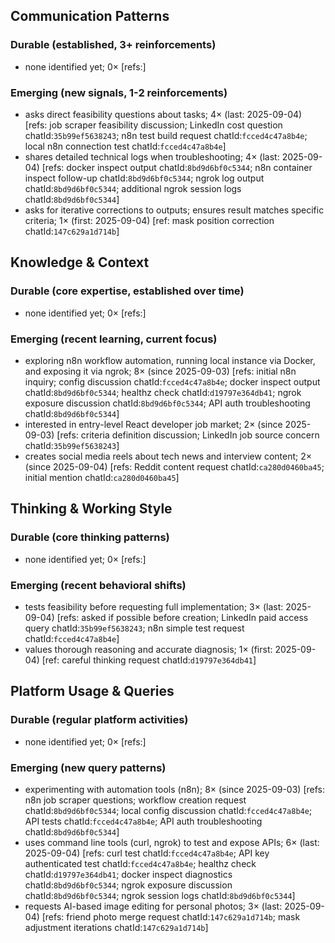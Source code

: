## Communication Patterns
### Durable (established, 3+ reinforcements)
- none identified yet; 0× [refs:]

### Emerging (new signals, 1-2 reinforcements)
- asks direct feasibility questions about tasks; 4× (last: 2025-09-04) [refs: job scraper feasibility discussion; LinkedIn cost question chatId:`35b99ef5638243`; n8n test build request chatId:`fcced4c47a8b4e`; local n8n connection test chatId:`fcced4c47a8b4e`]
- shares detailed technical logs when troubleshooting; 4× (last: 2025-09-04) [refs: docker inspect output chatId:`8bd9d6bf0c5344`; n8n container inspect follow-up chatId:`8bd9d6bf0c5344`; ngrok log output chatId:`8bd9d6bf0c5344`; additional ngrok session logs chatId:`8bd9d6bf0c5344`]
- asks for iterative corrections to outputs; ensures result matches specific criteria; 1× (first: 2025-09-04) [ref: mask position correction chatId:`147c629a1d714b`]

## Knowledge & Context
### Durable (core expertise, established over time)
- none identified yet; 0× [refs:]

### Emerging (recent learning, current focus)
- exploring n8n workflow automation, running local instance via Docker, and exposing it via ngrok; 8× (since 2025-09-03) [refs: initial n8n inquiry; config discussion chatId:`fcced4c47a8b4e`; docker inspect output chatId:`8bd9d6bf0c5344`; healthz check chatId:`d19797e364db41`; ngrok exposure discussion chatId:`8bd9d6bf0c5344`; API auth troubleshooting chatId:`8bd9d6bf0c5344`]
- interested in entry-level React developer job market; 2× (since 2025-09-03) [refs: criteria definition discussion; LinkedIn job source concern chatId:`35b99ef5638243`]
- creates social media reels about tech news and interview content; 2× (since 2025-09-04) [refs: Reddit content request chatId:`ca280d0460ba45`; initial mention chatId:`ca280d0460ba45`]

## Thinking & Working Style
### Durable (core thinking patterns)
- none identified yet; 0× [refs:]

### Emerging (recent behavioral shifts)
- tests feasibility before requesting full implementation; 3× (last: 2025-09-04) [refs: asked if possible before creation; LinkedIn paid access query chatId:`35b99ef5638243`; n8n simple test request chatId:`fcced4c47a8b4e`]
- values thorough reasoning and accurate diagnosis; 1× (first: 2025-09-04) [ref: careful thinking request chatId:`d19797e364db41`]

## Platform Usage & Queries
### Durable (regular platform activities)
- none identified yet; 0× [refs:]

### Emerging (new query patterns)
- experimenting with automation tools (n8n); 8× (since 2025-09-03) [refs: n8n job scraper questions; workflow creation request chatId:`8bd9d6bf0c5344`; local config discussion chatId:`fcced4c47a8b4e`; API tests chatId:`fcced4c47a8b4e`; API auth troubleshooting chatId:`8bd9d6bf0c5344`]
- uses command line tools (curl, ngrok) to test and expose APIs; 6× (last: 2025-09-04) [refs: curl test chatId:`fcced4c47a8b4e`; API key authenticated test chatId:`fcced4c47a8b4e`; healthz check chatId:`d19797e364db41`; docker inspect diagnostics chatId:`8bd9d6bf0c5344`; ngrok exposure discussion chatId:`8bd9d6bf0c5344`; ngrok session logs chatId:`8bd9d6bf0c5344`]
- requests AI-based image editing for personal photos; 3× (last: 2025-09-04) [refs: friend photo merge request chatId:`147c629a1d714b`; mask adjustment iterations chatId:`147c629a1d714b`]